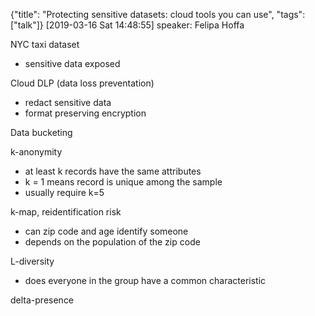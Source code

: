 {"title": "Protecting sensitive datasets: cloud tools you can use", "tags": ["talk"]}
[2019-03-16 Sat 14:48:55]
speaker: Felipa Hoffa

NYC taxi dataset
* sensitive data exposed

Cloud DLP (data loss preventation)
* redact sensitive data
* format preserving encryption

Data bucketing

k-anonymity
* at least k records have the same attributes
* k = 1 means record is unique among the sample
* usually require k=5

k-map, reidentification risk
* can zip code and age identify someone
* depends on the population of the zip code

L-diversity
* does everyone in the group have a common characteristic

delta-presence

